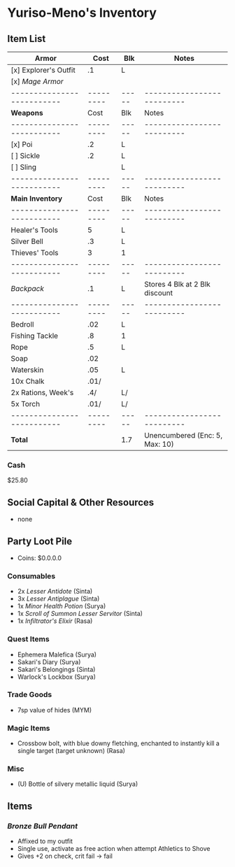 # Yuriso-Meno's Inventory
## Item List
| **Armor**                | Cost    | Blk | Notes
|--------------------------|---------|-----|--------------------------
| [x] Explorer's Outfit    |     .1  |   L |
| [x] *Mage Armor*         |         |     |
|--------------------------|---------|-----|--------------------------
| **Weapons**              | Cost    | Blk | Notes
|--------------------------|---------|-----|--------------------------
| [x] Poi                  |     .2  |   L |
| [ ] Sickle               |     .2  |   L |
| [ ] Sling                |         |   L |
|--------------------------|---------|-----|--------------------------
| **Main Inventory**       | Cost    | Blk | Notes
|--------------------------|---------|-----|--------------------------
| Healer's Tools           |    5    |   L |
| Silver Bell              |     .3  |   L |
| Thieves' Tools           |    3    |   1 |
|--------------------------|---------|-----|--------------------------
| *Backpack*               |     .1  |   L | Stores 4 Blk at 2 Blk discount
|--------------------------|---------|-----|--------------------------
| Bedroll                  |     .02 |   L |
| Fishing Tackle           |     .8  |   1 |
| Rope                     |     .5  |   L |
| Soap                     |     .02 |     |
| Waterskin                |     .05 |   L |
| 10x Chalk                |     .01/|     |
| 2x Rations, Week's       |     .4/ |   L/|
| 5x Torch                 |     .01/|   L/|
|--------------------------|---------|-----|--------------------------
| **Total**                |         | 1.7 | Unencumbered (Enc: 5, Max: 10)

### Cash
$25.80

## Social Capital & Other Resources
- none

## Party Loot Pile
- Coins: $0.0.0.0
### Consumables
- 2x *Lesser Antidote* (Sinta)
- 3x *Lesser Antiplague* (Sinta)
- 1x *Minor Health Potion* (Surya)
- 1x *Scroll of Summon Lesser Servitor* (Sinta)
- 1x *Infiltrator's Elixir* (Rasa)
### Quest Items
- Ephemera Malefica (Surya)
- Sakari's Diary (Surya)
- Sakari's Belongings (Sinta)
- Warlock's Lockbox (Surya)
### Trade Goods
- 7sp value of hides (MYM)
### Magic Items
- Crossbow bolt, with blue downy fletching, enchanted to instantly kill a single target (target unknown) (Rasa)
### Misc
- (U) Bottle of silvery metallic liquid (Surya)

## Items
### *Bronze Bull Pendant*
- Affixed to my outfit
- Single use, activate as free action when attempt Athletics to Shove
- Gives +2 on check, crit fail -> fail
